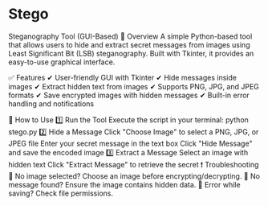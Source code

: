 # Stego
Steganography Tool (GUI-Based)
🔹 Overview
A simple Python-based tool that allows users to hide and extract secret messages from images using Least Significant Bit (LSB) steganography. Built with Tkinter, it provides an easy-to-use graphical interface.

✅ Features
✔ User-friendly GUI with Tkinter
✔ Hide messages inside images
✔ Extract hidden text from images
✔ Supports PNG, JPG, and JPEG formats
✔ Save encrypted images with hidden messages
✔ Built-in error handling and notifications

🚀 How to Use
1️⃣ Run the Tool
Execute the script in your terminal:
python stego.py
2️⃣ Hide a Message
Click "Choose Image" to select a PNG, JPG, or JPEG file
Enter your secret message in the text box
Click "Hide Message" and save the encoded image
3️⃣ Extract a Message
Select an image with hidden text
Click "Extract Message" to retrieve the secret
❗ Troubleshooting
🔹 No image selected? Choose an image before encrypting/decrypting.
🔹 No message found? Ensure the image contains hidden data.
🔹 Error while saving? Check file permissions.
